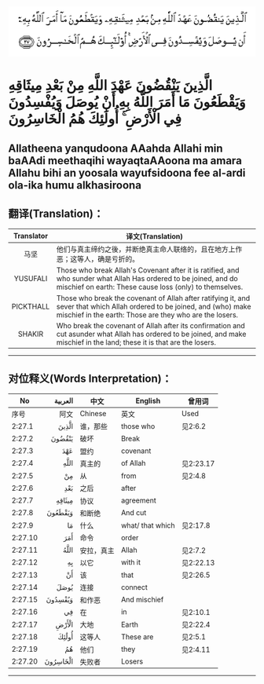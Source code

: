 ![002:027](images/002_027.gif)

#  الَّذِينَ يَنْقُضُونَ عَهْدَ اللَّهِ مِنْ بَعْدِ مِيثَاقِهِ وَيَقْطَعُونَ مَا أَمَرَ اللَّهُ بِهِ أَنْ يُوصَلَ وَيُفْسِدُونَ فِي الْأَرْضِ ۚ أُولَٰئِكَ هُمُ الْخَاسِرُونَ 

## Allatheena yanqudoona AAahda Allahi min baAAdi meethaqihi wayaqtaAAoona ma amara Allahu bihi an yoosala wayufsidoona fee al-ardi ola-ika humu alkhasiroona

## 翻译(Translation)：

| Translator | 译文(Translation)                                            |
| :--------: | ------------------------------------------------------------ |
|    马坚    | 他们与真主缔约之後，并断绝真主命人联络的，且在地方上作恶；这等人，确是亏折的。 |
|  YUSUFALI  | Those who break Allah's Covenant after it is ratified, and who sunder what Allah Has ordered to be joined, and do mischief on earth: These cause loss (only) to themselves. |
| PICKTHALL  | Those who break the covenant of Allah after ratifying it, and sever that which Allah ordered to be joined, and (who) make mischief in the earth: Those are they who are the losers. |
|   SHAKIR   | Who break the covenant of Allah after its confirmation and cut asunder what Allah has ordered to be joined, and make mischief in the land; these it is that are the losers. |

---

## 对位释义(Words Interpretation)：

| No      |  العربية | 中文       | English          | 曾用词    |
| ------- | -------: | ---------- | ---------------- | --------- |
| 序号    |     阿文 | Chinese    | 英文             | Used      |
| 2:27.1  |    الَّذِينَ | 谁，那些   | those who        | 见2:6.2   |
| 2:27.2  |   يَنْقُضُونَ | 破坏       | Break            |           |
| 2:27.3  |      عَهْدَ | 盟约       | covenant         |           |
| 2:27.4  |     اللَّهِ | 真主的     | of Allah         | 见2:23.17 |
| 2:27.5  |       مِنْ | 从         | from             | 见2:4.8   |
| 2:27.6  |      بَعْدِ | 之后       | after            |           |
| 2:27.7  |   مِيثَاقِهِ | 协议       | agreement        |           |
| 2:27.8  |  وَيَقْطَعُونَ | 和断绝     | And cut          |           |
| 2:27.9  |       مَا | 什么       | what/ that which | 见2:17.8  |
| 2:27.10 |      أَمَرَ | 命令       | order            |           |
| 2:27.11 |     اللَّهُ | 安拉，真主 | Allah            | 见2:7.2   |
| 2:27.12 |       بِهِ | 以它       | with it          | 见2:22.13 |
| 2:27.13 |       أَنْ | 该         | that             | 见2:26.5  |
| 2:27.14 |     يُوصَلَ | 连接       | connect          |           |
| 2:27.15 |  وَيُفْسِدُونَ | 和作恶     | And mischief     |           |
| 2:27.16 |       فِي | 在         | in               | 见2:10.1  |
| 2:27.17 |    الْأَرْضِ | 大地       | Earth            | 见2:22.4  |
| 2:27.18 |    أُولَٰئِكَ | 这等人     | These are        | 见2:5.1   |
| 2:27.19 |       هُمُ | 他们       | they             | 见2:4.11  |
| 2:27.20 | الْخَاسِرُونَ | 失败者     | Losers           |           |

---
